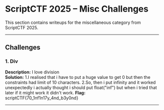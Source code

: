 # ScriptCTF 2025 – Misc Challenges

This section contains writeups for the miscellaneous category from ScriptCTF 2025.

---

## Challenges

### 1. Div
**Description:** I love division  
**Solution:** 
1.I realised that i have to put a huge value to get 0 but then the constraints had limit of 10 characters.
2.So, then i put infinity and it worked unexpectedly i actually thought i should put float("inf") but when i tried that later if it might work it didn't work.
**Flag:** scriptCTF{70_1nf1n17y_4nd_b3y0nd}


---
